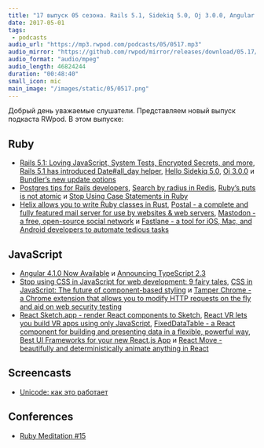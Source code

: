 ```yaml
---
title: "17 выпуск 05 сезона. Rails 5.1, Sidekiq 5.0, Oj 3.0.0, Angular 4.1.0, TypeScript 2.3, Helix, Mastodon, React Sketch.app и прочее"
date: 2017-05-01
tags:
 - podcasts
audio_url: "https://mp3.rwpod.com/podcasts/05/0517.mp3"
audio_mirror: "https://github.com/rwpod/mirror/releases/download/05.17/0517.mp3"
audio_format: "audio/mpeg"
audio_length: 46824244
duration: "00:48:40"
small_icon: mic
main_image: "/images/static/05/0517.png"
---
```


Добрый день уважаемые слушатели. Представляем новый выпуск подкаста RWpod. В этом выпуске:

## Ruby

 - [Rails 5.1: Loving JavaScript, System Tests, Encrypted Secrets, and more](http://weblog.rubyonrails.org/2017/4/27/Rails-5-1-final/), [Rails 5.1 has introduced Date#all_day helper](http://blog.bigbinary.com/2017/04/24/rails-5-1-has-introduced-date-all_day-helper.html), [Hello Sidekiq 5.0](http://www.mikeperham.com/2017/04/25/hello-sidekiq-5.0/), [Oj 3.0.0](http://www.ohler.com/oj/index.html) и [Bundler’s new update options](https://depfu.io/blog/2017/04/25/bundlers-new-update-options)
 - [Postgres tips for Rails developers](https://www.citusdata.com/blog/2017/04/28/postgres-tips-for-rails/), [Search by radius in Redis](http://blog.primehammer.com/2017/04/25/search-by-radius-in-redis/), [Ruby’s puts is not atomic](https://hackernoon.com/rubys-puts-is-not-atomic-889c57fc9a28) и [Stop Using Case Statements in Ruby](http://www.blackbytes.info/2017/04/stop-using-case-statements-in-ruby/)
 - [Helix allows you to write Ruby classes in Rust](https://usehelix.com/), [Postal - a complete and fully featured mail server for use by websites & web servers](https://github.com/atech/postal), [Mastodon - a free, open-source social network](https://mastodon.social/about) и [Fastlane - a tool for iOS, Mac, and Android developers to automate tedious tasks](https://fastlane.tools/)

## JavaScript

 - [Angular 4.1.0 Now Available](http://angularjs.blogspot.com/2017/04/angular-410-now-available.html) и [Announcing TypeScript 2.3](https://blogs.msdn.microsoft.com/typescript/2017/04/27/announcing-typescript-2-3/)
 - [Stop using CSS in JavaScript for web development: 9 fairy tales](https://medium.com/@gajus/stop-using-css-in-javascript-for-web-development-fa32fb873dcc), [CSS in JavaScript: The future of component-based styling](https://medium.freecodecamp.com/css-in-javascript-the-future-of-component-based-styling-70b161a79a32) и [Tamper Chrome - a Chrome extension that allows you to modify HTTP requests on the fly and aid on web security testing](https://github.com/google/tamperchrome)
 - [React Sketch.app - render React components to Sketch](http://airbnb.io/react-sketchapp/), [React VR lets you build VR apps using only JavaScript](https://facebook.github.io/react-vr/), [FixedDataTable - a React component for building and presenting data in a flexible, powerful way](https://facebook.github.io/fixed-data-table/), [Best UI Frameworks for your new React.js App](https://hackernoon.com/the-coolest-react-ui-frameworks-for-your-new-react-app-ad699fffd651) и [React Move - beautifully and deterministically animate anything in React](https://react-move.js.org/)

## Screencasts

 - [Unicode: как это работает](https://www.youtube.com/watch?v=uxMh50ZxpHY)

## Conferences

 - [Ruby Meditation #15](http://www.rubymeditation.com/)

<!--more-->
